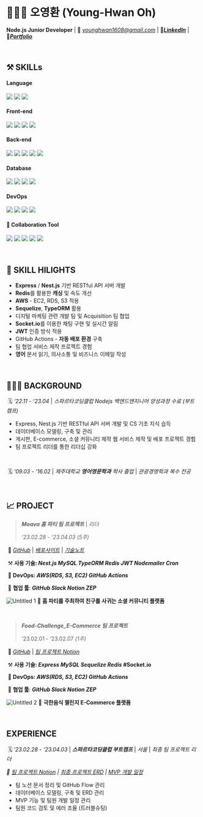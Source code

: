 # 🧑🏻‍💻 오영환 (Young-Hwan Oh)

**Node.js Junior Developer** | 📧 *younghwan1608@gmail.com* | 🔗[***LinkedIn***](https://www.linkedin.com/in/young-hwan-oh/) | 🔗[***Portfolio***](https://drive.google.com/file/d/1SL2u65mWEyUsII0RU-2XiaYQUp-xC95O/view?usp=share_link/)

<br>

## **⚒️ SKILLs**

#### **Language**
<img src="https://img.shields.io/badge/javascript-F7DF1E?style=for-the-badge&logo=javascript&logoColor=black"> <img src="https://img.shields.io/badge/typescript-3178C6?style=for-the-badge&logo=typescript&logoColor=white"> <img src="https://img.shields.io/badge/python-3776AB?style=for-the-badge&logo=python&logoColor=white">

#### **Front-end**
<img src="https://img.shields.io/badge/html5-E34F26?style=for-the-badge&logo=html5&logoColor=white"> <img src="https://img.shields.io/badge/css-1572B6?style=for-the-badge&logo=css3&logoColor=white"> <img src="https://img.shields.io/badge/jquery-0769AD?style=for-the-badge&logo=jquery&logoColor=white"> <img src="https://img.shields.io/badge/bootstrap-7952B3?style=for-the-badge&logo=bootstrap&logoColor=white">

#### **Back-end**
<img src="https://img.shields.io/badge/node.js-339933?style=for-the-badge&logo=Node.js&logoColor=white"> <img src="https://img.shields.io/badge/express-000000?style=for-the-badge&logo=express&logoColor=white"> <img src="https://img.shields.io/badge/nestjs-E0234E?style=for-the-badge&logo=nestjs&logoColor=white"> <img src="https://img.shields.io/badge/JWT-000000?style=for-the-badge&logo=JsonWebTokens&logoColor=white"> <img src="https://img.shields.io/badge/Socket.io-010101?style=for-the-badge&logo=Socket.io&logoColor=white"> 

#### **Database**
<img src="https://img.shields.io/badge/sequelize-52B0E7?style=for-the-badge&logo=sequelize&logoColor=white"> <img src="https://img.shields.io/badge/TypeORM-262627?style=for-the-badge&logo=TypeORM&logoColor=white"> <img src="https://img.shields.io/badge/mongoDB-47A248?style=for-the-badge&logo=MongoDB&logoColor=white"> <img src="https://img.shields.io/badge/redis-DC382D?style=for-the-badge&logo=redis&logoColor=white">

#### **DevOps**
<img src="https://img.shields.io/badge/Amazon RDS-527FFF?style=for-the-badge&logo=Amazon RDS&logoColor=white"> <img src="https://img.shields.io/badge/Amazon EC2-FF9900?style=for-the-badge&logo=Amazon EC2&logoColor=white"> <img src="https://img.shields.io/badge/Amazon S3-569A31?style=for-the-badge&logo=Amazon S3&logoColor=white"> <img src="https://img.shields.io/badge/GitHub Actions-2088FF?style=for-the-badge&logo=GitHub Actions&logoColor=white"> 

#### **🤝 Collaboration Tool**
<img src="https://img.shields.io/badge/github-181717?style=for-the-badge&logo=github&logoColor=white"> <img src="https://img.shields.io/badge/git-F05032?style=for-the-badge&logo=git&logoColor=white"> <img src="https://img.shields.io/badge/notion-000000?style=for-the-badge&logo=notion&logoColor=white"> <img src="https://img.shields.io/badge/slack-4A154B?style=for-the-badge&logo=slack&logoColor=white"> <img src="https://img.shields.io/badge/discord-5865F2?style=for-the-badge&logo=discord&logoColor=white">

<br>

## **🔑 SKILL HILIGHTS**

- **Express** / **Nest.js** 기반 RESTful API 서버 개발
- **Redis**를 활용한 **캐싱** 및 속도 개선
- **AWS** - EC2, RDS, S3 적용
- **Sequelize**, **TypeORM** 활용
- 디지털 마케팅 관련 개발 팀 및 Acquisition 팀 협업
- **Socket.io**를 이용한 채팅 구현 및 실시간 알림
- **JWT** 인증 방식 적용
- GitHub Actions - **자동 배포 환경** 구축
- 팀 협업 서비스 제작 프로젝트 경험
- **영어** 문서 읽기, 의사소통 및 비즈니스 이메일 작성

<br>

## **🧑🏻‍💻 BACKGROUND**

 🗓️ *‘22.11 - ‘23.04* | *스파르타코딩클럽 Nodejs 백엔드엔지니어 양성과정 수료 (부트캠프)*

- Express, Nest.js 기반 RESTful API 서버 개발 및 CS 기초 지식 습득
- 데이터베이스 모델링, 구축 및 관리
- 게시판, E-commerce, 소셜 커뮤니티 제작 웹 서비스 제작 및 배포 프로젝트 경험
- 팀 프로젝트 리더를 통한 리더십 강화

<br>

 🗓️ *‘09.03 - ‘16.02*  | *제주대학교 **영어영문학과** 학사 졸업* | *관광경영학과 복수 전공*

<br>

## **📈 PROJECT**

> ***Moava 홈 파티 팀 프로젝트*** | *리더*
> 
>
> *‘23.02.28 - ‘23.04.03 (5주)* 
> 

 🔗 [*GitHub*](https://github.com/YoungHwan90s/Project_Final_HomeParty.git) | [*배포사이트*](http://moava-homeparty.site/) | [*기술노트*](https://www.notion.so/b398f2c720d9439aa3f33ec87ff7af2d)

 ⚒️ **사용 기술: *Nest.js MySQL TypeORM Redis JWT Nodemailer Cron***

 🔧 **DevOps: *AWS(RDS, S3, EC2) GitHub Actions***

 🤝 **협업 툴**: ***GitHub Slack Notion ZEP***

![Untitled 1](https://user-images.githubusercontent.com/118159763/237035312-92896f49-47f9-4b1b-867d-d17e2286bd4a.png)
🎉 **홈 파티를 주최하여 친구를 사귀는 소셜 커뮤니티 플랫폼**

<br>

> ***Food-Challenge_E-Commerce 팀 프로젝트***
> 
> 
> 
> ‘23.02.01 - ‘23.02.07 *(1주)*
> 

 🔗 [*GitHub*](https://github.com/YoungHwan90s/Project_4_food-challenge-ecommerce.git) | [*팀 프로젝트 Notion*](https://www.notion.so/Sparta_Project-4-1be5873de48545d8b55f94d816734690)

 ⚒️ **사용 기술: *Express MySQL Sequelize Redis* #Socket.io**

 🔧 **DevOps: *AWS(RDS, S3, EC2) GitHub Actions***

 🤝 **협업 툴**: ***GitHub Slack Notion ZEP***

![Untitled 2](https://user-images.githubusercontent.com/118159763/237035231-f4dfd3c7-ddf9-4530-85fe-7a8e36fbfffe.png)
🥢 **극한음식 챌린지 E-Commerce 플랫폼**

<br>

## **EXPERIENCE**

 🗓️ ‘*23.02.28 - ‘23.04.03* | ***스파르타코딩클럽 부트캠프*** | *서울* | *최종 팀 프로젝트 리더*

*🔗 [팀 프로젝트 Notion](https://www.notion.so/Sparta_Final_Project-11d2d3562bbd48b9b8776495036ea533) | [최종 프로젝트 ERD](https://drawsql.app/teams/new-18/diagrams/project-houseparty) | [MVP 개발 일정](https://docs.google.com/spreadsheets/d/1ABo5OVVO_ThWWnIMt20L5c1YxhEvanNhRlbQ2fDDFNw/edit#gid=1115838130)*

- 팀 노션 문서 정리 및 GitHub Flow 관리
- 데이터베이스 모델링, 구축 및 ERD 관리
- MVP 기능 및 팀원 개발 일정 관리
- 팀원 코드 검토 및 에러 조율 (트러블슈팅)


